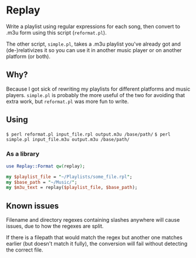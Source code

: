 # Replay
Write a playlist using regular expressions for each song, then convert to .m3u
form using this script (`reformat.pl`).

The other script, `simple.pl`, takes a .m3u playlist you've already got and
(de-)relativizes it so you can use it in another music player or on another
platform (or both).

## Why?
Because I got sick of rewriting my playlists for different platforms and music
players. `simple.pl` is probably the more useful of the two for avoiding that
extra work, but `reformat.pl` was more fun to write.

## Using
`$ perl reformat.pl input_file.rpl output.m3u /base/path/`
`$ perl simple.pl input_file.m3u output.m3u /base/path/`

### As a library
```perl
use Replay::Format qw(replay);

my $playlist_file = "~/Playlists/some_file.rpl";
my $base_path = "~/Music/";
my $m3u_text = replay($playlist_file, $base_path);
```

## Known issues
Filename and directory regexes containing slashes anywhere will cause issues,
due to how the regexes are split.

If there is a filepath that would match the regex but another one matches
earlier (but doesn't match it fully), the conversion will fail without detecting
the correct file.
<!--
(fix: check against the subdirectory list instead of against the first matched.
 do this at some point?)
-->
